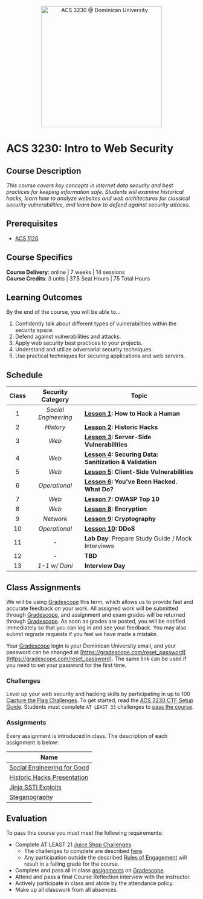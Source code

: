 <p align="center">
   <img src="banner.png" height="320" alt="ACS 3230 @ Dominican University">
</p>

# ACS 3230: Intro to Web Security

## Course Description

_This course covers key concepts in internet data security and best practices for keeping information safe. Students will examine historical hacks, learn how to analyze websites and web architectures for classical security vulnerabilities, and learn how to defend against security attacks._

## Prerequisites

- [ACS 1120](https://bit.ly/acs1120)

## Course Specifics

**Course Delivery**: online | 7 weeks | 14 sessions<br>
**Course Credits**: 3 units | 37.5 Seat Hours | 75 Total Hours

## Learning Outcomes

By the end of the course, you will be able to&hellip;

1. Confidently talk about different types of vulnerabilities within the security space.
2. Defend against  vulnerabilities and attacks.
3. Apply web security best practices to your projects.
4. Understand and utilize adversarial security techniques.
5. Use practical techniques for securing applications and web servers.

## Schedule

<!-- **Course Dates:** Wednesday, October 19 through Wednesday, December 7, 2022<br>
**Class Times:** Monday &amp; Wednesday at 4:00pm to 7:45pm -->

| Class |  Security Category   | Topic                                                    |
| :---: | :------------------: | -------------------------------------------------------- |
|   1   | _Social Engineering_ | **[Lesson 1]: How to Hack a Human**                      |
|   2   |      _History_       | **[Lesson 2]: Historic Hacks**         |
|   3   |        _Web_         | **[Lesson 3]: Server-Side Vulnerabilities**              |
|   4   |        _Web_         | **[Lesson 4]: Securing Data: Sanitization & Validation** |
|   5   |        _Web_         | **[Lesson 5]: Client-Side Vulnerabilities**              |  |
|   6   |    _Operational_     | **[Lesson 6]: You've Been Hacked. What Do?**             |
|   7   |        _Web_         | **[Lesson 7]: OWASP Top 10**                            |
|   8   |        _Web_         | **[Lesson 8]: Encryption**                               |
|   9   |      _Network_       | **[Lesson 9]: Cryptography**                             |
|  10   |    _Operational_     | **[Lesson 10]: DDoS**                                    |
|  11   |          -           | **Lab Day**: Prepare Study Guide / Mock Interviews           |
|  12   |          -           | **TBD**                                                      |
|  13   |    _1-1 w/ Dani_     | **Interview Day**                                        |

## Class Assignments

We will be using [Gradescope] this term, which allows us to provide fast and accurate feedback on your work. All assigned work will be submitted through [Gradescope], and assignment and exam grades will be returned through [Gradescope]. As soon as grades are posted, you will be notified immediately so that you can log in and see your feedback. You may also submit regrade requests if you feel we have made a mistake.

Your [Gradescope] login is your Dominican University email, and your password can be changed at [https://gradescope.com/reset_password](https://gradescope.com/reset_password). The same link can be used if you need to set your password for the first time.

### Challenges

Level up your web security and hacking skills by participating in up to 100 [Capture the Flag Challenges](https://ctfd.droxey.com/challenges). To get started, read the [ACS 3230 CTF Setup Guide](Lessons/OWASP.md#Setup). Students must complete `AT LEAST 33` challenges to [pass the course](#Evaluation).

### Assignments

Every assignment is introduced in class. The description of each assignment is below:

| Name                          |
| ----------------------------- |
| [Social Engineering for Good] |
| [Historic Hacks Presentation] |
| [Jinja SSTI Exploits]         |
| [Steganography]               |

## Evaluation

To pass this course you must meet the following requirements:

- Complete AT LEAST 21 [Juice Shop Challenges](https://ctfd.droxey.com/challenges).
    - The challenges to complete are described [here](Lessons/OWASP.md#Rules-of-Engagement).
    - Any participation outside the described [Rules of Engagement](Lessons/OWASP.md#Rules-of-Engagement) will result in a failing grade for the course.
- Complete and pass all in class [assignments](#assignments) on [Gradescope].
- Attend and pass a final Course Reflection interview with the instructor.
- Actively participate in class and abide by the attendance policy.
- Make up all classwork from all absences.

[Gradescope]: https://gradescope.com
[Lesson 1]: Lessons/SocialEngineering.md
[Lesson 2]: Lessons/HistoricalHacks.md
[Lesson 3]: Lessons/ServerSideExploits.md
[Lesson 4]: Lessons/Sanitization.md
[Lesson 5]: Lessons/ClientSideExploits.md
[Lesson 6]: Lessons/IncidentResponse.md
[Lesson 9]: Lessons/Cryptography.md
[Lesson 8]: Lessons/Encryption.md
[Lesson 7]: Lessons/OWASP.md
[Lesson 10]: Lessons/DDoS.md
[Lesson 11]: Lessons/Drills.md
[NSE 1: The Threat Landscape]: https://training.fortinet.com/course/view.php?id=1406
[NSE 2: The Evolution of Cybersecurity]: https://training.fortinet.com/course/view.php?id=2271
[Historic Hacks Presentation]: Lessons/EthicalHacking.md#%f0%9f%92%bb-40m-activity-historical-hacks-research
[Social Engineering for Good]: Lessons/SocialEngineering.md#activity-social-engineering-for-good
[Jinja SSTI Exploits]: Lessons/ServerSideExploits.md#%f0%9f%92%bb-60m-in-class-activity-ssti
[Steganography]: Lessons/Cryptography.md#35m-%f0%9f%92%bb-activity-decoding-a-secret-message
[Juice Box]: Lessons/OWASP.md#60m-%f0%9f%92%bb-activity-juice-shop
